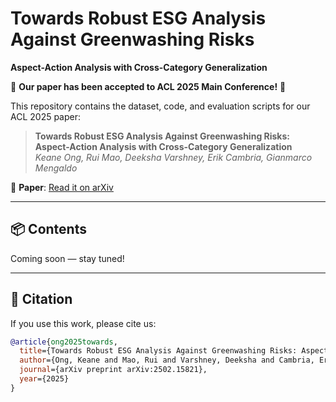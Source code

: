 # Towards Robust ESG Analysis Against Greenwashing Risks  
**Aspect-Action Analysis with Cross-Category Generalization**

📢 **Our paper has been accepted to ACL 2025 Main Conference!** 🎉

This repository contains the dataset, code, and evaluation scripts for our ACL 2025 paper:

> **Towards Robust ESG Analysis Against Greenwashing Risks: Aspect-Action Analysis with Cross-Category Generalization**  
> *Keane Ong, Rui Mao, Deeksha Varshney, Erik Cambria, Gianmarco Mengaldo*

📄 **Paper**: [Read it on arXiv](https://arxiv.org/pdf/2502.15821)

---

## 📦 Contents

Coming soon — stay tuned!

---

## 🔖 Citation

If you use this work, please cite us:

```bibtex
@article{ong2025towards,
  title={Towards Robust ESG Analysis Against Greenwashing Risks: Aspect-Action Analysis with Cross-Category Generalization},
  author={Ong, Keane and Mao, Rui and Varshney, Deeksha and Cambria, Erik and Mengaldo, Gianmarco},
  journal={arXiv preprint arXiv:2502.15821},
  year={2025}
}
